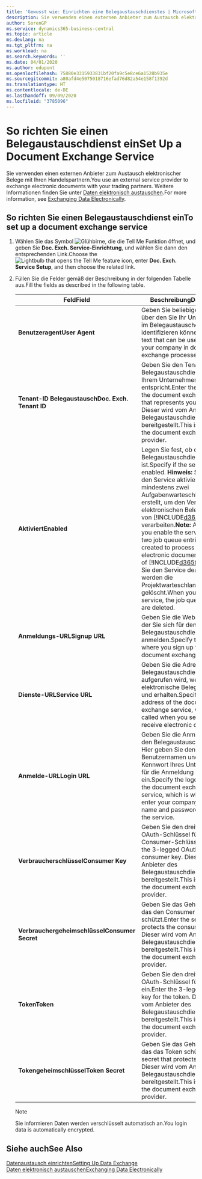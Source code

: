 ```yaml
---
title: 'Gewusst wie: Einrichten eine Belegaustauschdienstes | Microsoft Docs'
description: Sie verwenden einen externen Anbieter zum Austausch elektronischer Belege mit Ihren Handelspartnern.
author: SorenGP
ms.service: dynamics365-business-central
ms.topic: article
ms.devlang: na
ms.tgt_pltfrm: na
ms.workload: na
ms.search.keywords: ''
ms.date: 04/01/2020
ms.author: edupont
ms.openlocfilehash: 75880e3315933831bf20fa9c5e8ce6a1528b935e
ms.sourcegitcommit: a80afd4e5075018716efad76d82a54e158f1392d
ms.translationtype: HT
ms.contentlocale: de-DE
ms.lasthandoff: 09/09/2020
ms.locfileid: "3785096"
---
```

# <a name="set-up-a-document-exchange-service"></a><span data-ttu-id="10666-103">So richten Sie einen Belegaustauschdienst ein</span><span class="sxs-lookup"><span data-stu-id="10666-103">Set Up a Document Exchange Service</span></span>
<span data-ttu-id="10666-104">Sie verwenden einen externen Anbieter zum Austausch elektronischer Belege mit Ihren Handelspartnern.</span><span class="sxs-lookup"><span data-stu-id="10666-104">You use an external service provider to exchange electronic documents with your trading partners.</span></span> <span data-ttu-id="10666-105">Weitere Informationen finden Sie unter [Daten elektronisch austauschen](across-data-exchange.md).</span><span class="sxs-lookup"><span data-stu-id="10666-105">For more information, see [Exchanging Data Electronically](across-data-exchange.md).</span></span>  

## <a name="to-set-up-a-document-exchange-service"></a><span data-ttu-id="10666-106">So richten Sie einen Belegaustauschdienst ein</span><span class="sxs-lookup"><span data-stu-id="10666-106">To set up a document exchange service</span></span>  
1. <span data-ttu-id="10666-107">Wählen Sie das Symbol ![Glühbirne, die die Tell Me Funktion öffnet](media/ui-search/search_small.png "Sagen Sie mir, was Sie tun wollen"), und geben Sie **Doc. Exch. Service-Einrichtung**, und wählen Sie dann den entsprechenden Link.</span><span class="sxs-lookup"><span data-stu-id="10666-107">Choose the ![Lightbulb that opens the Tell Me feature](media/ui-search/search_small.png "Tell me what you want to do") icon, enter **Doc. Exch. Service Setup**, and then choose the related link.</span></span>  
2. <span data-ttu-id="10666-108">Füllen Sie die Felder gemäß der Beschreibung in der folgenden Tabelle aus.</span><span class="sxs-lookup"><span data-stu-id="10666-108">Fill the fields as described in the following table.</span></span>  

    |<span data-ttu-id="10666-109">Feld</span><span class="sxs-lookup"><span data-stu-id="10666-109">Field</span></span>|<span data-ttu-id="10666-110">Beschreibung</span><span class="sxs-lookup"><span data-stu-id="10666-110">Description</span></span>|  
    |---------------------------------|---------------------------------------|  
    |<span data-ttu-id="10666-111">**Benutzeragent**</span><span class="sxs-lookup"><span data-stu-id="10666-111">**User Agent**</span></span>|<span data-ttu-id="10666-112">Geben Sie beliebigen Text ein, über den Sie Ihr Unternehmen im Belegaustauschdienst identifizieren können</span><span class="sxs-lookup"><span data-stu-id="10666-112">Enter any text that can be used to identify your company in document exchange processes.</span></span>|  
    |<span data-ttu-id="10666-113">**Tenant-ID Belegaustausch**</span><span class="sxs-lookup"><span data-stu-id="10666-113">**Doc. Exch. Tenant ID**</span></span>|<span data-ttu-id="10666-114">Geben Sie den Tenant beim Belegaustauschdienst an, der Ihrem Unternehmen entspricht.</span><span class="sxs-lookup"><span data-stu-id="10666-114">Enter the tenant in the document exchange service that represents your company.</span></span> <span data-ttu-id="10666-115">Dieser wird vom Anbieter des Belegaustauschdienstes bereitgestellt.</span><span class="sxs-lookup"><span data-stu-id="10666-115">This is provided by the document exchange service provider.</span></span>|  
    |<span data-ttu-id="10666-116">**Aktiviert**</span><span class="sxs-lookup"><span data-stu-id="10666-116">**Enabled**</span></span>|<span data-ttu-id="10666-117">Legen Sie fest, ob der Belegaustauschdienst aktiviert ist.</span><span class="sxs-lookup"><span data-stu-id="10666-117">Specify if the service is enabled.</span></span> <span data-ttu-id="10666-118">**Hinweis:**  Sobald Sie den Service aktivieren, werden mindestens zwei Aufgabenwarteschlangenposten erstellt, um den Verkehr von elektronischen Belegen zu und von [!INCLUDE[d365fin](includes/d365fin_md.md)] zu verarbeiten.</span><span class="sxs-lookup"><span data-stu-id="10666-118">**Note:**  As soon as you enable the service, at least two job queue entries are created to process the traffic of electronic documents in and out of [!INCLUDE[d365fin](includes/d365fin_md.md)].</span></span> <span data-ttu-id="10666-119">Wenn Sie den Service deaktivieren, werden die Projektwarteschlangenposten gelöscht.</span><span class="sxs-lookup"><span data-stu-id="10666-119">When you disable the service, the job queue entries are deleted.</span></span>|  
    |<span data-ttu-id="10666-120">**Anmeldungs-URL**</span><span class="sxs-lookup"><span data-stu-id="10666-120">**Signup URL**</span></span>|<span data-ttu-id="10666-121">Geben Sie die Webseite an, auf der Sie sich für den Belegaustauschdienst anmelden.</span><span class="sxs-lookup"><span data-stu-id="10666-121">Specify the web page where you sign up for the document exchange service.</span></span>|  
    |<span data-ttu-id="10666-122">**Dienste-URL**</span><span class="sxs-lookup"><span data-stu-id="10666-122">**Service URL**</span></span>|<span data-ttu-id="10666-123">Geben Sie die Adresse des Belegaustauschdienst an, die aufgerufen wird, wenn Sie elektronische Belege versenden und erhalten.</span><span class="sxs-lookup"><span data-stu-id="10666-123">Specify the address of the document exchange service, which will be called when you send and receive electronic documents.</span></span>|  
    |<span data-ttu-id="10666-124">**Anmelde-URL**</span><span class="sxs-lookup"><span data-stu-id="10666-124">**Login URL**</span></span>|<span data-ttu-id="10666-125">Geben Sie die Anmeldeseite für den Belegaustauschdienst an. Hier geben Sie den Benutzernamen und das Kennwort Ihres Unternehmens für die Anmeldung beim Service ein.</span><span class="sxs-lookup"><span data-stu-id="10666-125">Specify the logon page for the document exchange service, which is where you enter your company’s user name and password to log on to the service.</span></span>|  
    |<span data-ttu-id="10666-126">**Verbraucherschlüssel**</span><span class="sxs-lookup"><span data-stu-id="10666-126">**Consumer Key**</span></span>|<span data-ttu-id="10666-127">Geben Sie den dreiteiligen OAuth-Schlüssel für den Consumer-Schlüssel ein.</span><span class="sxs-lookup"><span data-stu-id="10666-127">Enter the 3-legged OAuth key for the consumer key.</span></span> <span data-ttu-id="10666-128">Dieser wird vom Anbieter des Belegaustauschdienstes bereitgestellt.</span><span class="sxs-lookup"><span data-stu-id="10666-128">This is provided by the document exchange service provider.</span></span>|  
    |<span data-ttu-id="10666-129">**Verbrauchergeheimschlüssel**</span><span class="sxs-lookup"><span data-stu-id="10666-129">**Consumer Secret**</span></span>|<span data-ttu-id="10666-130">Geben Sie das Geheimnis ein, das den Consumer-Schlüssel schützt.</span><span class="sxs-lookup"><span data-stu-id="10666-130">Enter the secret that protects the consumer key.</span></span> <span data-ttu-id="10666-131">Dieser wird vom Anbieter des Belegaustauschdienstes bereitgestellt.</span><span class="sxs-lookup"><span data-stu-id="10666-131">This is provided by the document exchange service provider.</span></span>|  
    |<span data-ttu-id="10666-132">**Token**</span><span class="sxs-lookup"><span data-stu-id="10666-132">**Token**</span></span>|<span data-ttu-id="10666-133">Geben Sie den dreiteiligen OAuth-Schlüssel für das Token ein.</span><span class="sxs-lookup"><span data-stu-id="10666-133">Enter the 3-legged OAuth key for the token.</span></span> <span data-ttu-id="10666-134">Dieser wird vom Anbieter des Belegaustauschdienstes bereitgestellt.</span><span class="sxs-lookup"><span data-stu-id="10666-134">This is provided by the document exchange service provider.</span></span>|  
    |<span data-ttu-id="10666-135">**Tokengeheimschlüssel**</span><span class="sxs-lookup"><span data-stu-id="10666-135">**Token Secret**</span></span>|<span data-ttu-id="10666-136">Geben Sie das Geheimnis ein, das das Token schützt.</span><span class="sxs-lookup"><span data-stu-id="10666-136">Enter the secret that protects the token.</span></span> <span data-ttu-id="10666-137">Dieser wird vom Anbieter des Belegaustauschdienstes bereitgestellt.</span><span class="sxs-lookup"><span data-stu-id="10666-137">This is provided by the document exchange service provider.</span></span>|  

    > [!NOTE]  
    > <span data-ttu-id="10666-138">Sie informieren Daten werden verschlüsselt automatisch an.</span><span class="sxs-lookup"><span data-stu-id="10666-138">You login data is automatically encrypted.</span></span>

## <a name="see-also"></a><span data-ttu-id="10666-139">Siehe auch</span><span class="sxs-lookup"><span data-stu-id="10666-139">See Also</span></span>  
[<span data-ttu-id="10666-140">Datenaustausch einrichten</span><span class="sxs-lookup"><span data-stu-id="10666-140">Setting Up Data Exchange</span></span>](across-set-up-data-exchange.md)  
[<span data-ttu-id="10666-141">Daten elektronisch austauschen</span><span class="sxs-lookup"><span data-stu-id="10666-141">Exchanging Data Electronically</span></span>](across-data-exchange.md)
